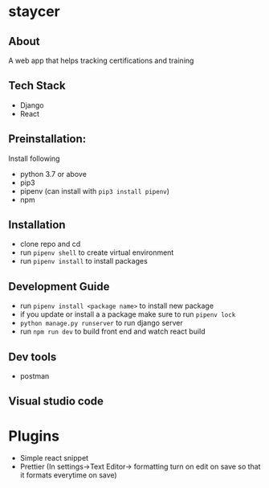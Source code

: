 # staycer

## About

A web app that helps tracking certifications and training

## Tech Stack

- Django
- React

## Preinstallation:

Install following

- python 3.7 or above
- pip3
- pipenv (can install with `pip3 install pipenv`)
- npm

## Installation

- clone repo and cd
- run `pipenv shell` to create virtual environment
- run `pipenv install` to install packages

## Development Guide

- run `pipenv install <package name>` to install new package
- if you update or install a a package make sure to run `pipenv lock`
- `python manage.py runserver` to run django server
- run `npm run dev` to build front end and watch react build

## Dev tools

- postman

## Visual studio code

# Plugins

- Simple react snippet
- Prettier (In settings->Text Editor-> formatting turn on edit on save so that it formats everytime on save)
